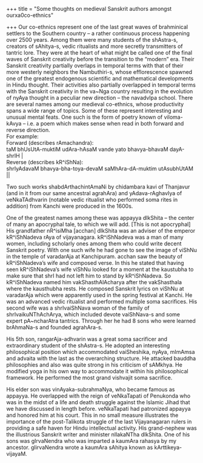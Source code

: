 +++
title = "Some thoughts on medieval Sanskrit authors amongst ourxa0co-ethnics"

+++
Our co-ethnics represent one of the last great waves of brahminical
settlers to the Southern country – a rather continuous process happening
over 2500 years. Among them were many students of the shAstra-s,
creators of sAhitya-s, vedic ritualists and more secretly transmitters
of tantric lore. They were at the heart of what might be called one of
the final waves of Sanskrit creativity before the transition to the
“modern” era. Their Sanskrit creativity partially overlaps in temporal
terms with that of their more westerly neighbors the Nambuthiri-s, whose
efflorescence spawned one of the greatest endogenous scientific and
mathematical developments in Hindu thought. Their activities also
partially overlapped in temporal terms with the Sanskrit creativity in
the va\~Nga country resulting in the evolution of nyAya thought in a
peculiar new direction – the navadvIpa school. There are several names
among our medieval co-ethnics, whose productivity spans a wide range of
topics. Some of these represent interesting and unusual mental feats.
One such is the form of poetry known of viloma-kAvya – i.e. a poem which
makes sense when read in both forward and reverse direction.  
For example:  
Forward (describes rAmachandra):  
taM bhUsUtA-muktiM udAra-hAsaM vande yato bhavya-bhavaM dayA-shrIH |  
Reverse (describes kR^iShNa):  
shrIyAdavaM bhavya-bha-toya-devaM saMhAra-dA-muktim utAsubhUtAM ||

Two such works shabdArthachintAmaNi by chidambara kavi of Thanjavur (and
in it from our same ancestral agrahAra) and yAdava-rAghavIya of
veNkaTAdhvarin (notable vedic ritualist who performed soma rites in
addition) from Kanchi were produced in the 1600s.

One of the greatest names among these was appayya dIkShita – the center
of many an apocryphal tale, to which we will add. \[This is not
apocryphal\] His grandfather nR^isiMha \[acchan\] dIkShita was an
adviser of the emperor kR^iShNadeva rAya of vijayanagara. kR^iShNadeva
was a man of many women, including scholarly ones among them who could
write decent Sanskrit poetry. With one such wife he had gone to see the
image of viShNu in the temple of varadarAja at Kanchipuram. acchan saw
the beauty of kR^iShNadeva’s wife and composed verse. In this he stated
that having seen kR^iShNadeva’s wife viShNu looked for a moment at the
kaustubha to make sure that shrI had not left him to stand by
kR^iShNadeva. So kR^iShNadeva named him vakShasthAlAcharya after the
vakShasthala where the kausthubha rests. He composed Sanskrit lyrics on
viShNu at varadarAja which were apparently used in the spring festival
at Kanchi. He was an advanced vedic ritualist and performed multiple
soma sacrifices. His second wife was a shrIvaiShNava woman of the family
of shrIvaikuNThAchArya, which included devote vaiShNava-s and some
expert pA\~ncharAtra tantrics. Through her he had 8 sons who were
learned brAhmaNa-s and founded agrahAra-s.

His 5th son, rangarAja-adhvarin was a great soma sacrificer and
extraordinary student of the shAstra-s. He adopted an interesting
philosophical position which accommodated vaiSheshika, nyAya, mImAmsa
and advaita with the last as the overarching structure. He attacked
bauddha philosophies and also was quite strong in his criticism of
sAMkhya. He modified yoga in his own way to accommodate it within his
philosophical framework. He performed the most grand vishvajit soma
sacrifice.

His elder son was vinAyaka-subrahmaNya, who became famous as appayya. He
overlapped with the reign of veNkaTapati of Penukonda who was in the
midst of a life and death struggle against the Islamic Jihad that we
have discussed in length before. veNkaTapati had patronized appayya and
honored him at his court. This in no small measure illustrates the
importance of the post-Talikota struggle of the last Vijayanagaran
rulers in providing a safe haven for Hindu intellectual activity. His
grand-nephew was the illustrious Sanskrit writer and minister nIlakaNTha
dIkShita. One of his sons was gIrvaNendra who was imparted a kaumAra
rahasya by my ancestor. gIirvaNendra wrote a kaumAra sAhitya known as
kArttikeya-vijayaM.
